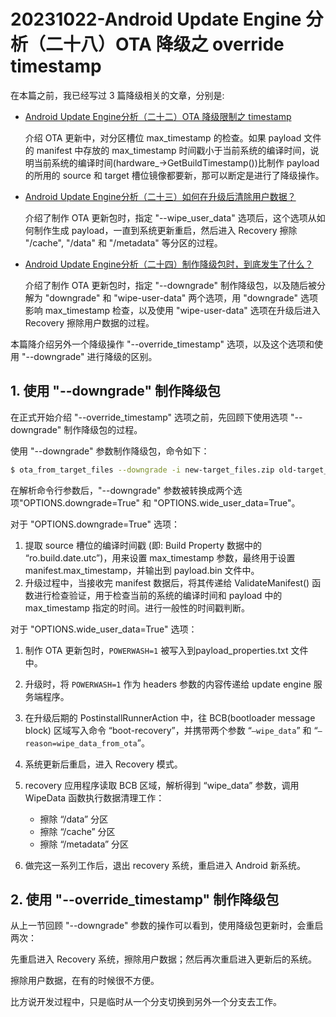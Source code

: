 # 20231022-Android Update Engine 分析（二十八）OTA 降级之 override timestamp

在本篇之前，我已经写过 3 篇降级相关的文章，分别是:

- [Android Update Engine分析（二十二）OTA 降级限制之 timestamp](https://blog.csdn.net/guyongqiangx/article/details/133191750)

  介绍 OTA 更新中，对分区槽位 max_timestamp 的检查。如果 payload 文件的 manifest 中存放的 max_timestamp 时间戳小于当前系统的编译时间，说明当前系统的编译时间(hardware_->GetBuildTimestamp())比制作 payload 的所用的 source 和 target 槽位镜像都要新，那可以断定是进行了降级操作。

- [Android Update Engine分析（二十三）如何在升级后清除用户数据？](https://blog.csdn.net/guyongqiangx/article/details/133274277)

  介绍了制作 OTA 更新包时，指定 "--wipe_user_data" 选项后，这个选项从如何制作生成 payload，一直到系统更新重启，然后进入 Recovery 擦除 "/cache", "/data" 和 "/metadata" 等分区的过程。

- [Android Update Engine分析（二十四）制作降级包时，到底发生了什么？](https://blog.csdn.net/guyongqiangx/article/details/133421556)

  介绍了制作 OTA 更新包时，指定 "--downgrade" 制作降级包，以及随后被分解为 "downgrade" 和 "wipe-user-data" 两个选项，用 "downgrade" 选项影响 max_timestamp 检查，以及使用 "wipe-user-data" 选项在升级后进入 Recovery 擦除用户数据的过程。

本篇降介绍另外一个降级操作 "--override_timestamp" 选项，以及这个选项和使用 "--downgrade" 进行降级的区别。

## 1. 使用 "--downgrade" 制作降级包

在正式开始介绍 "--override_timestamp" 选项之前，先回顾下使用选项 "--downgrade" 制作降级包的过程。



使用 "--downgrade" 参数制作降级包，命令如下：

```bash
$ ota_from_target_files --downgrade -i new-target_files.zip old-target_files.zip downgrade.zip
```



在解析命令行参数后，"--downgrade" 参数被转换成两个选项"OPTIONS.downgrade=True"  和 "OPTIONS.wide_user_data=True"。



对于 "OPTIONS.downgrade=True" 选项：

1. 提取 source 槽位的编译时间戳 (即: Build Property 数据中的 “ro.build.date.utc”)，用来设置 max_timestamp 参数，最终用于设置 manifest.max_timestamp，并输出到 payload.bin 文件中。
2. 升级过程中，当接收完 manifest 数据后，将其传递给 ValidateManifest() 函数进行检查验证，用于检查当前的系统的编译时间和 payload 中的 max_timestamp 指定的时间。进行一般性的时间戳判断。



对于 "OPTIONS.wide_user_data=True" 选项：

1. 制作 OTA 更新包时，`POWERWASH=1` 被写入到payload_properties.txt 文件中。

2. 升级时，将 `POWERWASH=1` 作为 headers 参数的内容传递给 update engine 服务端程序。
3. 在升级后期的 PostinstallRunnerAction 中，往 BCB(bootloader message block) 区域写入命令 “boot-recovery”，并携带两个参数 “`–wipe_data`” 和 “`–reason=wipe_data_from_ota`”。
4. 系统更新后重启，进入 Recovery 模式。
5. recovery 应用程序读取 BCB 区域，解析得到 “wipe_data” 参数，调用 WipeData 函数执行数据清理工作：
   - 擦除 “/data” 分区
   - 擦除 “/cache” 分区
   - 擦除 “/metadata” 分区
6. 做完这一系列工作后，退出 recovery 系统，重启进入 Android 新系统。



## 2. 使用 "--override_timestamp" 制作降级包

从上一节回顾 "--downgrade" 参数的操作可以看到，使用降级包更新时，会重启两次：

先重启进入 Recovery 系统，擦除用户数据；然后再次重启进入更新后的系统。



擦除用户数据，在有的时候很不方便。

比方说开发过程中，只是临时从一个分支切换到另外一个分支去工作。



